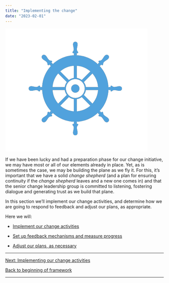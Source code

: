 ```yaml
---
title: "Implementing the change"
date: "2023-02-01"
---
```


![](images/FLC-Navigating.png)

If we have been lucky and had a preparation phase for our change initiative, we may have most or all of our elements already in place. Yet, as is sometimes the case, we may be building the plane as we fly it. For this, it’s important that we have a solid _change shepherd_ (and a plan for ensuring continuity if the _change shepherd_ leaves and a new one comes in) and that the senior change leadership group is committed to listening, fostering dialogue and generating trust as we build that plane.

In this section we’ll implement our change activities, and determine how we are going to respond to feedback and adjust our plans, as appropriate.

Here we will:

- [Implement our change activities](/framework-for-leading-change/implementing-our-change-activities/)

- [Set up feedback mechanisms and measure progress](/framework-for-leading-change/setting-up-feedback-mechanisms-and-measuring-progress/)

- [Adjust our plans, as necessary](/framework-for-leading-change/adjusting-our-plans)

* * *

[Next: Implementing our change activities](/framework-for-leading-change/implementing-our-change-activities/)

[Back to beginning of framework](/framework-for-leading-change/)

* * *
